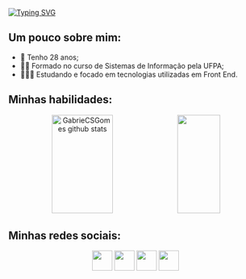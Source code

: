 [![Typing SVG](https://readme-typing-svg.herokuapp.com/?color=FAFAD2&size=35&center=true&vCenter=true&width=1000&lines=Olá,+Mundo!+Sejam+Bem+Vindos(as);Me+Chamo+Gabriel+Gomes)](https://git.io/typing-svg)

## Um pouco sobre mim:
- 🥳 Tenho 28 anos;
- 👨‍🎓 Formado no curso de Sistemas de Informação pela UFPA;
- 👩🏻‍💻 Estudando e focado em tecnologias utilizadas em Front End.

## Minhas habilidades:
<div align="center">  
  <img width="49%" height="195px" src="https://github-readme-stats-sigma-five.vercel.app/api?username=GabrieCSGomes&show_icons=true&count_private=true&hide_border=true&title_color=4B0082&icon_color=7FFFD4&text_color=c9d1d9&bg_color=0d1117" alt="GabrieCSGomes github stats"/> 
  <img width="41%" height="195px" src="https://github-readme-stats-sigma-five.vercel.app/api/top-langs/?username=GabrieCSGomes&layout=compact&hide_border=true&title_color=7FFFD4&text_color=ff91a4&bg_color=0d1117"/>
</div>

## Minhas redes sociais:
<div align="center"> 
  <a href="https://www.linkedin.com/in/gabriel-gomes-0044b7139/" target="_blank"><img src="https://user-images.githubusercontent.com/122987929/213333787-9a57e6be-58d8-482c-92bd-5677031d02ae.jpg" width="40px"></a>
  <a href = "mailto:ggomes873@gmail.com" target="_blank"><img src="https://user-images.githubusercontent.com/122987929/213333721-63294d35-6371-49d8-b335-096f9c2754d8.JPG" width="40px"></a>
  <a href="https://api.whatsapp.com/send?phone=5598991063546" target="_blank"><img src="https://user-images.githubusercontent.com/122987929/213334174-ff06ef33-8141-4ebe-b41d-919d89231659.JPG" width="40px"></a> 
  <a href="https://www.instagram.com/gabrielcsgomes/" target="_blank"><img src="https://user-images.githubusercontent.com/122987929/213333062-e163e5ed-0fb4-48dd-8f98-c6466e1e60c5.JPG" width="40px"</a>
</div>
